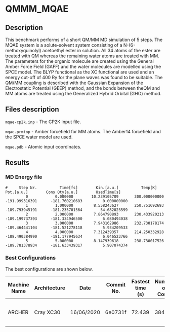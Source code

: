 # QMMM_MQAE

## Description


This benchmark performs of a short QM/MM MD simulation of 5 steps.
The MQAE system is a solute-solvent system consisting of a N-(6-methoxyquinolyl) 
acetoethyl ester in solution. All 34 atoms of the ester are treated with QM whereas
 the remaining water atoms are treated with MM. The parameters for the organic molecule
 are created using the General Amber Force Field (GAFF) and the water molecules are 
modelled using the SPCE model. The BLYP functional as the XC functional are used and an 
energy cut-off of 400 Ry for the plane waves was found to be suitable.
The QM/MM coupling is described with the Gaussian Expansion of the Electrostatic 
Potential (GEEP) method, and the bonds between theQM and MM atoms are treated
 using the Generalized Hybrid Orbital (GHO) method.

## Files description

``mqae-cp2k.inp`` - The CP2K input file.

``mqae.prmtop`` - Amber forcefield for MM atoms. The Amber14 forcefield and
the SPCE water model are used.

``mqae.pdb`` - Atomic input coordinates.

## Results

### MD Energy file

```
#     Step Nr.          Time[fs]        Kin.[a.u.]          Temp[K]            Pot.[a.u.]        Cons Qty[a.u.]        UsedTime[s]
         0            0.000000        10.239105709       300.000000000      -191.999316391      -181.760210683         0.000000000
         1            1.000000         8.558243627       250.751692693      -189.793945191      -181.235701564        54.682023599
         2            2.000000         7.864790893       230.433920213      -189.199737393      -181.334946500         6.080494038
         3            3.000000         7.943162986       232.730178174      -189.464441104      -181.521278118         5.934209533
         4            4.000000         7.312439357       214.250332928      -188.490384990      -181.177945634         6.046523766
         5            5.000000         8.147939618       238.730017526      -189.781378934      -181.633439317         5.907074374
```

### Best Configurations

The best configurations are shown below. 

| Machine Name | Architecture | Date       | Commit No. | Fastest time (s) | Number of Cores | Number of Threads                 |
| ------------ | ------------ | ---------- | -----------| ---------------- | --------------- | --------------------------------- |
| ARCHER       | Cray XC30    | 16/06/2020 | 6e0731f    | 72.439           |  384            | 6 OMP threads per MPI task        |

